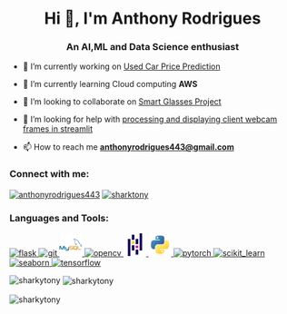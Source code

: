 <h1 align="center">Hi 👋, I'm Anthony Rodrigues</h1>
<h3 align="center">An AI,ML and Data Science enthusiast</h3>

- 🔭 I’m currently working on [Used Car Price Prediction](https://github.com/Sharkytony/Machine-learning-projects/tree/main](https://github.com/Sharkytony/Used-Car-Price-Prediction-Project))

- 🌱 I’m currently learning Cloud computing **AWS**

- 👯 I’m looking to collaborate on [Smart Glasses Project](https://github.com/Sharkytony/Smart_glasses_project)

- 🤝 I’m looking for help with [processing and displaying client webcam frames in streamlit](https://github.com/Sharkytony/Smart_glasses_project)

- 📫 How to reach me **anthonyrodrigues443@gmail.com**

<h3 align="left">Connect with me:</h3>
<p align="left">
<a href="https://linkedin.com/in/anthonyrodrigues443" target="blank"><img align="center" src="https://raw.githubusercontent.com/rahuldkjain/github-profile-readme-generator/master/src/images/icons/Social/linked-in-alt.svg" alt="anthonyrodrigues443" height="30" width="40" /></a>
<a href="https://kaggle.com/sharktony" target="blank"><img align="center" src="https://raw.githubusercontent.com/rahuldkjain/github-profile-readme-generator/master/src/images/icons/Social/kaggle.svg" alt="sharktony" height="30" width="40" /></a>
</p>

<h3 align="left">Languages and Tools:</h3>
<p align="left"> <a href="https://flask.palletsprojects.com/" target="_blank" rel="noreferrer"> <img src="https://www.vectorlogo.zone/logos/pocoo_flask/pocoo_flask-icon.svg" alt="flask" width="40" height="40"/> </a> <a href="https://git-scm.com/" target="_blank" rel="noreferrer"> <img src="https://www.vectorlogo.zone/logos/git-scm/git-scm-icon.svg" alt="git" width="40" height="40"/> </a> <a href="https://www.mysql.com/" target="_blank" rel="noreferrer"> <img src="https://raw.githubusercontent.com/devicons/devicon/master/icons/mysql/mysql-original-wordmark.svg" alt="mysql" width="40" height="40"/> </a> <a href="https://opencv.org/" target="_blank" rel="noreferrer"> <img src="https://www.vectorlogo.zone/logos/opencv/opencv-icon.svg" alt="opencv" width="40" height="40"/> </a> <a href="https://pandas.pydata.org/" target="_blank" rel="noreferrer"> <img src="https://raw.githubusercontent.com/devicons/devicon/2ae2a900d2f041da66e950e4d48052658d850630/icons/pandas/pandas-original.svg" alt="pandas" width="40" height="40"/> </a> <a href="https://www.python.org" target="_blank" rel="noreferrer"> <img src="https://raw.githubusercontent.com/devicons/devicon/master/icons/python/python-original.svg" alt="python" width="40" height="40"/> </a> <a href="https://pytorch.org/" target="_blank" rel="noreferrer"> <img src="https://www.vectorlogo.zone/logos/pytorch/pytorch-icon.svg" alt="pytorch" width="40" height="40"/> </a> <a href="https://scikit-learn.org/" target="_blank" rel="noreferrer"> <img src="https://upload.wikimedia.org/wikipedia/commons/0/05/Scikit_learn_logo_small.svg" alt="scikit_learn" width="40" height="40"/> </a> <a href="https://seaborn.pydata.org/" target="_blank" rel="noreferrer"> <img src="https://seaborn.pydata.org/_images/logo-mark-lightbg.svg" alt="seaborn" width="40" height="40"/> </a> <a href="https://www.tensorflow.org" target="_blank" rel="noreferrer"> <img src="https://www.vectorlogo.zone/logos/tensorflow/tensorflow-icon.svg" alt="tensorflow" width="40" height="40"/> </a> </p>

<p><img align="left" src="https://github-readme-stats.vercel.app/api/top-langs?username=sharkytony&show_icons=true&locale=en&layout=compact" alt="sharkytony" /></p>

<p>&nbsp;<img align="center" src="https://github-readme-stats.vercel.app/api?username=sharkytony&show_icons=true&locale=en" alt="sharkytony" /></p>

<p><img align="center" src="https://github-readme-streak-stats.herokuapp.com/?user=sharkytony&" alt="sharkytony" /></p>
